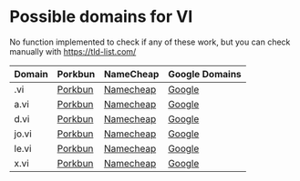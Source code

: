 # Possible domains for VI

No function implemented to check if any of these work, but you can check manually with https://tld-list.com/

| Domain | Porkbun | NameCheap | Google Domains |
|---|---|---|---|
| .vi | [Porkbun](https://porkbun.com/checkout/search?prb=e814663da1&tlds=&idnLanguage=&search=search&q=.vi) | [Namecheap](https://www.namecheap.com/domains/registration/results/?domain=.vi) | [Google](https://domains.google.com/registrar/search?searchTerm=.vi) |
| a.vi | [Porkbun](https://porkbun.com/checkout/search?prb=e814663da1&tlds=&idnLanguage=&search=search&q=a.vi) | [Namecheap](https://www.namecheap.com/domains/registration/results/?domain=a.vi) | [Google](https://domains.google.com/registrar/search?searchTerm=a.vi) |
| d.vi | [Porkbun](https://porkbun.com/checkout/search?prb=e814663da1&tlds=&idnLanguage=&search=search&q=d.vi) | [Namecheap](https://www.namecheap.com/domains/registration/results/?domain=d.vi) | [Google](https://domains.google.com/registrar/search?searchTerm=d.vi) |
| jo.vi | [Porkbun](https://porkbun.com/checkout/search?prb=e814663da1&tlds=&idnLanguage=&search=search&q=jo.vi) | [Namecheap](https://www.namecheap.com/domains/registration/results/?domain=jo.vi) | [Google](https://domains.google.com/registrar/search?searchTerm=jo.vi) |
| le.vi | [Porkbun](https://porkbun.com/checkout/search?prb=e814663da1&tlds=&idnLanguage=&search=search&q=le.vi) | [Namecheap](https://www.namecheap.com/domains/registration/results/?domain=le.vi) | [Google](https://domains.google.com/registrar/search?searchTerm=le.vi) |
| x.vi | [Porkbun](https://porkbun.com/checkout/search?prb=e814663da1&tlds=&idnLanguage=&search=search&q=x.vi) | [Namecheap](https://www.namecheap.com/domains/registration/results/?domain=x.vi) | [Google](https://domains.google.com/registrar/search?searchTerm=x.vi) |
